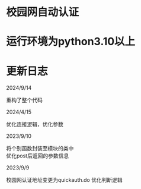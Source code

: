 # 校园网自动认证
# 运行环境为python3.10以上
# 更新日志
2024/9/14

重构了整个代码

2024/4/15

优化连接逻辑，优化参数

2023/9/10  

将个别函数封装至模块的类中  
优化post后返回的参数信息 

2023/9/9 

校园网认证地址变更为quickauth.do
优化判断逻辑
